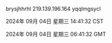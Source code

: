 brysjhhrhl 219.139.196.164 yqqlmgsycl

2024年 09月 04日 星期三 14:41:32 CST

2024年 09月 04日 星期三 06:41:32 GMT
